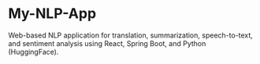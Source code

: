 # My-NLP-App
Web-based NLP application for translation, summarization, speech-to-text, and sentiment analysis using React, Spring Boot, and Python (HuggingFace).

